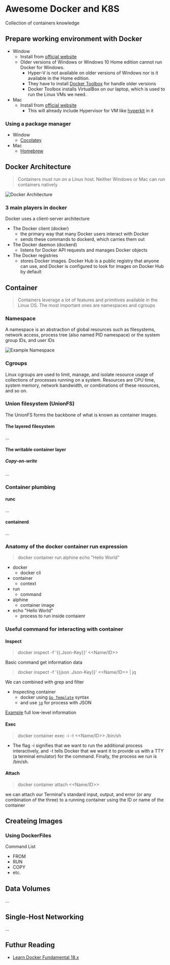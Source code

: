 # Awesome Docker and K8S
Collection of containers knowledge

## Prepare working environment with Docker
- Window
  - Install from [official website](https://hub.docker.com/editions/community/docker-ce-desktop-windows)
  - Older versions of Windows or Windows 10 Home edition cannot run Docker for Windows.
    - Hyper-V is not available on older versions of Windows nor is it available in the Home edition.
    - They have to install [Docker Toolbox](https://docs.docker.com/toolbox/toolbox_install_windows/) for handle older versions
    - Docker Toolbox installs VirtualBox on our laptop, which is used to run the Linux VMs we need.
- Mac
  - Install from [official website](https://docs.docker.com/docker-for-mac/install/)
    - This will already include Hypervisor for VM like [hyperkit](https://github.com/moby/hyperkit) in it 
    
### Using a package manager
- Window
  - [Cocolatey](https://chocolatey.org/)
- Mac
  - [Homebrew](https://brew.sh/)
    
## Docker Architecture 
> Containers must run on a Linux host. Neither Windows or Mac can run containers natively

![Docker Architecture](https://docs.docker.com/engine/images/architecture.svg)
 
### 3 main players in docker 
Docker uses a client-server architecture
  - The Docker client (docker)
    - the primary way that many Docker users interact with Docker
    - sends these commands to dockerd, which carries them out
  - The Docker daemon (dockerd) 
    - listens for Docker API requests and manages Docker objects
  - The Docker registries
    - stores Docker images. Docker Hub is a public registry that anyone can use, and Docker is configured to look for images on Docker Hub by default
  
## Container
> Containers leverage a lot of features and primitives available in the Linux OS. The most important ones are namespaces and cgroups

### Namespace
A namespace is an abstraction of global resources such as filesystems, network access, process tree (also named PID namespace) or the system group IDs, and user IDs

![Example Namespace](https://learning.oreilly.com/library/view/learn-docker-/9781788997027/assets/e3ecc488-ad6c-4530-83db-751451b5e3e4.png)

### Cgroups
Linux cgroups are used to limit, manage, and isolate resource usage of collections of processes running on a system. Resources are CPU time, system memory, network bandwidth, or combinations of these resources, and so on.

### Union filesystem (UnionFS)
The UnionFS forms the backbone of what is known as container images.
#### The layered filesystem
...
#### The writable container layer
##### Copy-on-write
...

### Container plumbing 
#### runc
...

#### containerd
...

### Anatomy of the docker container run expression
> docker container run alphine echo "Hello World"

- docker 
  - docker cli
- container
  - context
- run
  - command
- alphine
  - container image
- echo "Hello World"
  - process to run inside contaienr
  
### Useful command for interacting with container
#### Inspect
> docker inspect -f '{{.Json-Key}}' <<Name/ID>>

Basic command get information data

> docker inspect -f '{{json .Json-Key}}' <<Name/ID>> | jq

We can combined with grep and filter
- Inspecting container
  - docker using [`Go Template`](https://golang.org/pkg/text/template/) syntax 
  - and use [`jq`](https://stedolan.github.io/jq/) for process with JSON
 
[Example](https://gist.github.com/howtoautomateinth/c2e74527e0c09d2c2a7f1b67e8ff316c) full low-level information 

#### Exec
> docker container exec -i -t <<Name/ID>> /bin/sh 

- The flag -i signifies that we want to run the additional process interactively, and -t tells Docker that we want it to provide us with a TTY (a terminal emulator) for the command. Finally, the process we run is /bin/sh.

#### Attach
> docker container attach <<Name/ID>> 

we can attach our Terminal's standard input, output, and error (or any combination of the three) to a running container using the ID or name of the container

## Createing Images
### Using DockerFiles
Command List
- FROM
- RUN 
- COPY
- etc.

## Data Volumes
...

## Single-Host Networking
...

## Futhur Reading
- [Learn Docker Fundamental 18.x](https://learning.oreilly.com/library/view/learn-docker-/9781788997027/)
